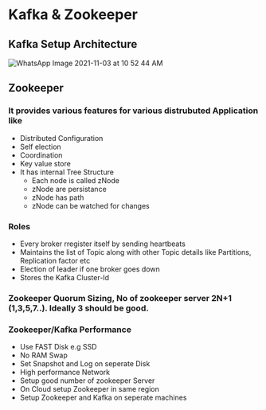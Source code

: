 # Kafka & Zookeeper 

## Kafka Setup Architecture

![WhatsApp Image 2021-11-03 at 10 52 44 AM](https://user-images.githubusercontent.com/23295769/140013322-c9720806-d1a8-429e-9793-d94cc468385e.jpeg)

## Zookeeper

### It provides various features for various distrubuted Application like
- Distributed Configuration
- Self election
- Coordination
- Key value store
- It has internal Tree Structure
    - Each node is called zNode
    - zNode are persistance
    - zNode has path
    - zNode can be watched for changes

### Roles
- Every broker rregister itself by sending heartbeats
- Maintains the list of Topic along with other Topic details like Partitions, Replication factor etc
- Election of leader if one broker goes down
- Stores the Kafka Cluster-Id

### Zookeeper Quorum Sizing, No of zookeeper server 2N+1 (1,3,5,7..). Ideally 3 should be good.


### Zookeeper/Kafka Performance
- Use FAST Disk e.g SSD
- No RAM Swap
- Set Snapshot and Log on seperate Disk
- High performance Network
- Setup good number of zookeeper Server
- On Cloud setup Zookeeper in same region
- Setup Zookeeper and Kafka on seperate machines






